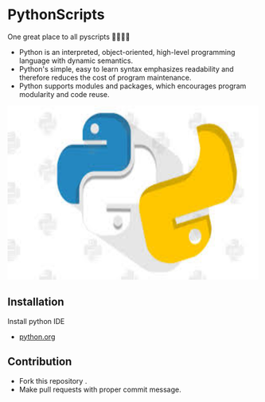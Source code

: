 # PythonScripts
One great place to all pyscripts 👨‍💻👩‍💻

- Python is an interpreted, object-oriented, high-level programming language with dynamic semantics.  
- Python's simple, easy to learn syntax emphasizes readability and therefore reduces the cost of program maintenance. 
- Python supports modules and packages, which encourages program modularity and code reuse.

<img src="python.jpg" width=600 height=350>

## Installation

Install python IDE
- [python.org](https://www.python.org/)


## Contribution
- Fork this repository .
- Make pull requests with proper commit message.

